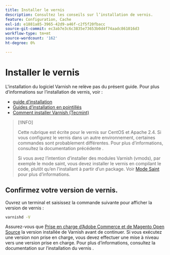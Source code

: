 ```yaml
---
title: Installer le vernis
description: Consultez les conseils sur l’installation de vernis.
feature: Configuration, Cache
exl-id: e1881a85-3965-42d9-a46f-c2f5f20fbacc
source-git-commit: ec3ab7e3c6c3835e73653b0d4f74aadc861016d3
workflow-type: tm+mt
source-wordcount: '162'
ht-degree: 0%

---
```


# Installer le vernis

L&#39;installation du logiciel Varnish ne relève pas du présent guide. Pour plus d’informations sur l’installation de vernis, voir :

- [guide d’installation](https://www.varnish-software.com/developers/tutorials/installing-varnish-ubuntu/)
- [Guides d’installation en pointillés](https://www.varnish-cache.org/docs)
- [Comment installer Varnish (Tecmint)](https://www.tecmint.com/install-varnish-cache-web-accelerator/)

>[!INFO]
>
>Cette rubrique est écrite pour le vernis sur CentOS et Apache 2.4. Si vous configurez le vernis dans un autre environnement, certaines commandes sont probablement différentes. Pour plus d’informations, consultez la documentation précédente .
>
>Si vous avez l’intention d’installer des modules Varnish (vmods), par exemple le mode saint, vous devez installer le vernis en compilant le code, plutôt qu’en l’installant à partir d’un package. Voir [Mode Saint](config-varnish-advanced.md#saint-mode) pour plus d’informations.

## Confirmez votre version de vernis.

Ouvrez un terminal et saisissez la commande suivante pour afficher la version de vernis :

```bash
varnishd -V
```

Assurez-vous que [Prise en charge d’Adobe Commerce et de Magento Open Source](../../installation/system-requirements.md) la version installée de Varnish avant de continuer. Si vous exécutez une version non prise en charge, vous devez effectuer une mise à niveau vers une version prise en charge. Pour plus d’informations, consultez la documentation sur l’installation du vernis .
